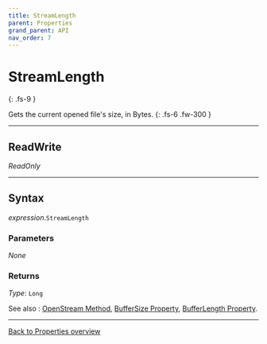 ```yaml
---
title: StreamLength
parent: Properties
grand_parent: API
nav_order: 7
---
```


# StreamLength
{: .fs-9 }

Gets the current opened file's size, in Bytes.
{: .fs-6 .fw-300 }

---

## ReadWrite

_ReadOnly_

---

## Syntax

*expression*.`StreamLength`

### Parameters

_None_

### Returns

*Type*: `Long`

See also
: [OpenStream Method](https://ws-garcia.github.io/ECPTextStream/api/methods/openstream.html), [BufferSize Property](https://ws-garcia.github.io/ECPTextStream/api/properties/buffersize.html), [BufferLength Property](https://ws-garcia.github.io/ECPTextStream/api/properties/bufferlength.html).

---

[Back to Properties overview](https://ws-garcia.github.io/ECPTextStream/api/properties/)